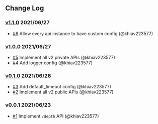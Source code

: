 ## Change Log

### [v1.1.0](https://github.com/khiav223577/max_exchange_api/compare/v1.0.0...v1.1.0) 2021/06/27
- [#6](https://github.com/khiav223577/max_exchange_api/pull/6) Allow every api instance to have custom config (@khiav223577)

### [v1.0.0](https://github.com/khiav223577/max_exchange_api/compare/v0.1.0...v1.0.0) 2021/06/27
- [#5](https://github.com/khiav223577/max_exchange_api/pull/5) Implement all v2 private APIs (@khiav223577)
- [#4](https://github.com/khiav223577/max_exchange_api/pull/4) Add logger config  (@khiav223577)

### [v0.1.0](https://github.com/khiav223577/max_exchange_api/compare/v0.0.1...v0.1.0) 2021/06/26
- [#3](https://github.com/khiav223577/max_exchange_api/pull/3) Add default_timeout config (@khiav223577)
- [#2](https://github.com/khiav223577/max_exchange_api/pull/2) Implement all v2 public APIs (@khiav223577)

### v0.0.1 2021/06/23
- [#1](https://github.com/khiav223577/max_exchange_api/pull/1) Implement `/depth` API (@khiav223577)
